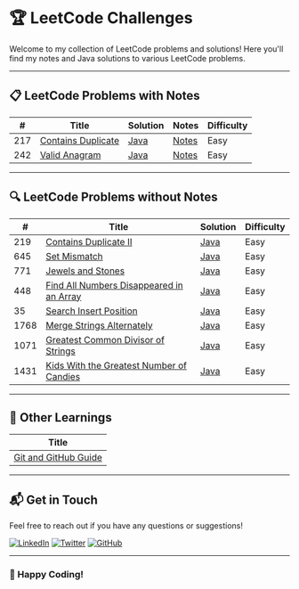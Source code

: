 # 🏆 LeetCode Challenges

Welcome to my collection of LeetCode problems and solutions! Here you'll find my notes and Java solutions to various LeetCode problems.

---

## 📋 LeetCode Problems with Notes

|  #  | Title                                                                                   | Solution                                       | Notes                                                                                   | Difficulty  |
| --- | --------------------------------------------------------------------------------------- | ---------------------------------------------- | --------------------------------------------------------------------------------------- | ----------- |
| 217 | [Contains Duplicate](https://leetcode.com/problems/contains-duplicate/description/)     | [Java](./Code/Java/0217-contains-duplicate.java) | [Notes](https://dev.to/_bhupeshk_/217-contains-duplicate-og5)                           | Easy        |
| 242 | [Valid Anagram](https://leetcode.com/problems/valid-anagram/description/)               | [Java](./Code/Java/0242-valid-anagram.java)    | [Notes](https://dev.to/_bhupeshk_/242-valid-anagram-4abc)                               | Easy        |

---

## 🔍 LeetCode Problems without Notes

|  #  | Title                                                                                           | Solution                                          | Difficulty  |
| --- | ----------------------------------------------------------------------------------------------- | ------------------------------------------------- | ----------- |
| 219 | [Contains Duplicate II](https://leetcode.com/problems/contains-duplicate-ii/description/)       | [Java](./Code/Java/0219-contains-duplicate-2.java) | Easy        |
| 645 | [Set Mismatch](https://leetcode.com/problems/set-mismatch/description/)                         | [Java](./Code/Java/0645-set-mismatch.java)         | Easy        |
| 771 | [Jewels and Stones](https://leetcode.com/problems/jewels-and-stones/description/)               | [Java](./Code/Java/0771-jewels-and-stones.java)    | Easy        |
| 448 | [Find All Numbers Disappeared in an Array](https://leetcode.com/problems/find-all-numbers-disappeared-in-an-array/description/) | [Java](./Code/Java/0448-find-all-numbers-disappeared-in%20an-array.java) | Easy        |
|  35 | [Search Insert Position](https://leetcode.com/problems/search-insert-position/description/)     | [Java](./Code/Java/0035-search-insert-position.java) | Easy        |
| 1768 | [Merge Strings Alternately](https://leetcode.com/problems/merge-strings-alternately/description/)         | [Java](./Code/Java/1768-merge-strings-alternately.java) | Easy       |
| 1071 | [Greatest Common Divisor of Strings](https://leetcode.com/problems/greatest-common-divisor-of-strings/description/) | [Java](./Code/Java/1071-greatest-common-divisor-of-strings.java) | Easy       |
| 1431 | [Kids With the Greatest Number of Candies](https://leetcode.com/problems/kids-with-the-greatest-number-of-candies/description/) | [Java](./Code/Java/1431-kids-with-the-greatest-number-of-candies.java) | Easy       |

---

## 📘 Other Learnings

| Title |
| ----- |
| [Git and GitHub Guide](https://dev.to/_bhupeshk_/git-and-github-guide-4gac) |

---

## 📬 Get in Touch

Feel free to reach out if you have any questions or suggestions!

[![LinkedIn](https://img.shields.io/badge/LinkedIn-blue?style=flat-square&logo=linkedin)](https://www.linkedin.com/in/bhupeshk3014/)
[![Twitter](https://img.shields.io/badge/Twitter-blue?style=flat-square&logo=twitter)](https://x.com/_bhupeshk_)
[![GitHub](https://img.shields.io/badge/GitHub-black?style=flat-square&logo=github)](https://github.com/bhupeshk3014)

---

### 🌟 Happy Coding!
